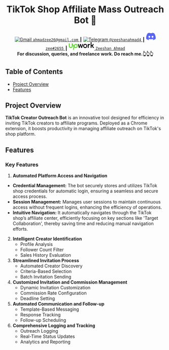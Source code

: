 <h1 align="center">TikTok Shop Affiliate Mass Outreach Bot 🤖</h1>

<div align="center">
  <a href="https://mail.google.com/mail/u/?authuser=ahmadzee26@gmail.com">
    <img alt="Gmail" width="30px" src="https://edent.github.io/SuperTinyIcons/images/svg/gmail.svg" />
    <code>ahmadzee26@gmail.com</code>
  </a>
  <span> ┃ </span>
  
  <a href="https://t.me/zeeshanahmad4">
    <img alt="Telegram" width="30px" src="https://edent.github.io/SuperTinyIcons/images/svg/telegram.svg" />
    <code>@zeeshanahmad4</code>
  </a>
  <span> ┃ </span>
  
  <a href="https://discord.com">
    <img alt="Discord" width="30px" src="https://github.com/Zeeshanahmad4/RealEstateMate-WhatsApp-Group-Management-Bot/blob/main/discord-icon-svgrepo-com.svg" />
    <code>zee#2655</code>
  </a>
  <span> ┃ </span>
  
  <a href="https://www.upwork.com/freelancers/zeeshanahmad291">
    <img alt="Upwork" width="80px" src="https://github.com/Zeeshanahmad4/Zeeshanahmad4/blob/main/upwork.svg" />
    <code>Zeeshan Ahmad</code>
  </a>
  
  <br />
  <strong>For discussion, queries, and freelance work. Do reach me.👆👆👆</strong>
</div>

## Table of Contents
- [Project Overview](#project-overview)
- [Features](#features)

## Project Overview

**TikTok Creator Outreach Bot** is an innovative tool designed for efficiency in inviting TikTok creators to affiliate programs. Deployed as a Chrome extension, it boosts productivity in managing affiliate outreach on TikTok's shop platform.

## Features

### Key Features

1. **Automated Platform Access and Navigation**
 - **Credential Management:** The bot securely stores and utilizes TikTok shop credentials for automatic login, ensuring a seamless and secure access process.
 - **Session Management:** Manages user sessions to maintain continuous access without frequent logins, enhancing the efficiency of operations.
 - **Intuitive Navigation:** It automatically navigates through the TikTok shop’s affiliate center, efficiently focusing on key sections like 'Target Collaboration', thereby saving time and reducing manual navigation efforts.
2. **Intelligent Creator Identification**
    - Profile Analysis
    - Follower Count Filter
    - Sales History Evaluation
3. **Streamlined Invitation Process**
    - Automated Creator Discovery
    - Criteria-Based Selection
    - Batch Invitation Sending
4. **Customized Invitation and Commission Management**
    - Dynamic Invitation Customization
    - Commission Rate Configuration
    - Deadline Setting
5. **Automated Communication and Follow-up**
    - Template-Based Messaging
    - Response Tracking
    - Follow-up Scheduling
6. **Comprehensive Logging and Tracking**
    - Outreach Logging
    - Real-Time Status Updates
    - Analytics and Reporting
